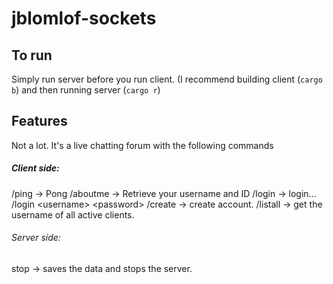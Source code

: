 # jblomlof-sockets

## To run
Simply run server before you run client.
(I recommend building client (`cargo b`) and then running server (`cargo r`)

## Features
Not a lot. It's a live chatting forum with the following commands

##### Client side:
/ping -> Pong
/aboutme -> Retrieve your username and ID
/login -> login... /login \<username\> \<password\>
/create -> create account. 
/listall -> get the username of all active clients. 

###### Server side:
stop -> saves the data and stops the server.